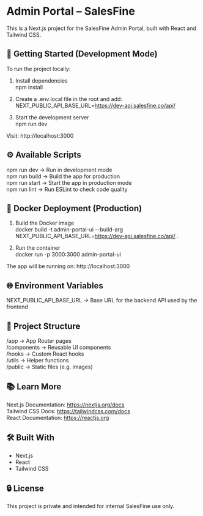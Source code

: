 # Admin Portal – SalesFine

This is a Next.js project for the SalesFine Admin Portal, built with React and Tailwind CSS.

## 🚀 Getting Started (Development Mode)

To run the project locally:

1. Install dependencies  
npm install

2. Create a .env.local file in the root and add:  
NEXT_PUBLIC_API_BASE_URL=https://dev-api.salesfine.co/api/

3. Start the development server  
npm run dev

Visit: http://localhost:3000

## ⚙️ Available Scripts

npm run dev     → Run in development mode  
npm run build   → Build the app for production  
npm run start   → Start the app in production mode  
npm run lint    → Run ESLint to check code quality  

## 🐳 Docker Deployment (Production)

1. Build the Docker image  
docker build -t admin-portal-ui --build-arg NEXT_PUBLIC_API_BASE_URL=https://dev-api.salesfine.co/api/ .

2. Run the container  
docker run -p 3000:3000 admin-portal-ui

The app will be running on: http://localhost:3000

## 🌐 Environment Variables

NEXT_PUBLIC_API_BASE_URL → Base URL for the backend API used by the frontend

## 📁 Project Structure

/app            → App Router pages  
/components     → Reusable UI components  
/hooks          → Custom React hooks  
/utils          → Helper functions  
/public         → Static files (e.g. images)  

## 📚 Learn More

Next.js Documentation: https://nextjs.org/docs  
Tailwind CSS Docs: https://tailwindcss.com/docs  
React Documentation: https://reactjs.org  

## 🛠 Built With

- Next.js  
- React  
- Tailwind CSS  

## 🔒 License

This project is private and intended for internal SalesFine use only.
